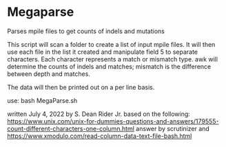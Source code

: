 # Megaparse
Parses mpile files to get counts of indels and mutations

This script will scan a folder to create a list of input mpile files.
It will then use each file in the list it created
and manipulate field 5 to separate characters.
Each character represents a match or mismatch type. 
awk will determine the counts of indels and matches; mismatch 
is the difference between depth and matches.

The data will then be printed out on a per line basis.


use: bash MegaParse.sh


written July 4, 2022 by S. Dean Rider Jr. based on the following:
https://www.unix.com/unix-for-dummies-questions-and-answers/179555-count-different-characters-one-column.html
answer by scrutinizer
and
https://www.xmodulo.com/read-column-data-text-file-bash.html
